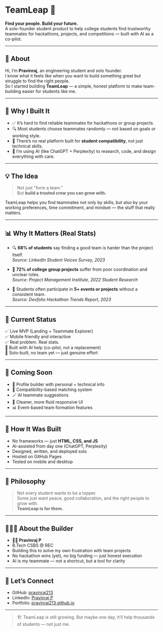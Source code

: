 # TeamLeap 🚀  
**Find your people. Build your future.**  
A solo-founder student product to help college students find trustworthy teammates for hackathons, projects, and competitions — built with AI as a co-pilot.

---

## 👋 About

Hi, I’m **Pravinraj**, an engineering student and solo founder.  
I know what it feels like when you want to build something great but struggle to find the right people.  
So I started building **TeamLeap** — a simple, honest platform to make team-building easier for students like me.

---

## 🎯 Why I Built It

- ✅ It’s hard to find reliable teammates for hackathons or group projects.
- 🔍 Most students choose teammates randomly — not based on goals or working style.
- 🤝 There’s no real platform built for **student compatibility**, not just technical skills.
- 🧠 I’m using AI (like ChatGPT + Perplexity) to research, code, and design everything with care.

---

## 💡 The Idea

> Not just "form a team."  
> But **build a trusted crew you can grow with.**

TeamLeap helps you find teammates not only by skills, but also by your working preferences, time commitment, and mindset — the stuff that really matters.

---

## 📊 Why It Matters (Real Stats)

- 🔍 **68% of students** say finding a good team is harder than the project itself.  
  *Source: LinkedIn Student Voices Survey, 2023*

- 💼 **72% of college group projects** suffer from poor coordination and unclear roles.  
  *Source: Project Management Institute, 2022 Student Research*

- 👥 Students often participate in **5+ events or projects** without a consistent team.  
  *Source: Devfolio Hackathon Trends Report, 2023*

---

## 🧪 Current Status

✅ Live MVP (Landing + Teammate Explorer)  
✅ Mobile friendly and interactive  
✅ Real problem. Real stats.  
🧠 Built with AI help (co-pilot, not a replacement)  
📌 Solo-built, no team yet — just genuine effort

---

## 🚀 Coming Soon

- 🔐 Profile builder with personal + technical info  
- 🧪 Compatibility-based matching system  
- 🪄 AI teammate suggestions  
- 📱 Cleaner, more fluid responsive UI  
- 📊 Event-based team formation features  

---

## 💬 How It Was Built

- No frameworks — just **HTML, CSS, and JS**  
- AI-assisted from day one (ChatGPT, Perplexity)  
- Designed, written, and deployed solo  
- Hosted on GitHub Pages  
- Tested on mobile and desktop

---

## 🧠 Philosophy

> Not every student wants to be a topper.  
> Some just want peace, good collaboration, and the right people to grow with.  
> **TeamLeap is for them.**

---

## 🙋🏻‍♂️ About the Builder

- 🧑‍🎓 **Pravinraj P**  
- B.Tech CSBS @ REC  
- Building this to solve my own frustration with team projects  
- No hackathon wins (yet), no big funding — just honest execution  
- AI is my teammate — not a shortcut, but a tool for clarity

---

## 💌 Let’s Connect

- GitHub: [pravinraj213](https://github.com/pravinraj213)  
- LinkedIn: [Pravinraj P](https://linkedin.com/in/pravinraj213)
- Portfolio: [pravinraj213.github.io](https://pravinraj213.github.io)

---

> 🏗️ TeamLeap is still growing. But maybe one day, it’ll help thousands of students — not just me.